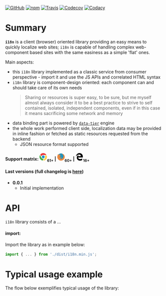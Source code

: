 [![GitHub](https://img.shields.io/github/license/gullerya/i18n.svg)](https://github.com/gullerya/i18n)
[![npm](https://img.shields.io/npm/v/@gullerya/i18n.svg?label=npm%20@gullerya/i18n)](https://www.npmjs.com/package/@gullerya/i18n)
[![Travis](https://travis-ci.org/gullerya/i18n.svg?branch=master)](https://travis-ci.org/gullerya/i18n)
[![Codecov](https://img.shields.io/codecov/c/github/gullerya/i18n/master.svg)](https://codecov.io/gh/gullerya/i18n/branch/master)
[![Codacy](https://img.shields.io/codacy/grade/2b0fe66aa5344be9aebab713b0a07f24.svg?logo=codacy)](https://www.codacy.com/app/gullerya/i18n)

# Summary

__`i18n`__ is a client (browser) oriented library providing an easy means to quickly localize web sites; `i18n` is capable of handling complex web-component based sites with the same easiness as a simple 'flat' ones.

Main aspects:
* this `i18n` library implemented as a classic service from consumer perspective - import it and use the JS APIs and correlated HTML syntax
* `i18n` library is component-design oriented: each component can and should take care of its own needs
    > Sharing or resources is super easy, to be sure, but me myself almost always consider it to be a best practice to strive to self contained, isolated, independent components, even if in this case it means sacrificing some network and memory
* data binding part is powered by [`data-tier`](https://www.npmjs.com/package/data-tier) engine
* the whole work performed client side, localization data may be provided in inline fashion or fetched as static resources requested from the backend
    * JSON resource format supported

#### Support matrix: ![CHROME](docs/browser_icons/chrome.png)<sub>61+</sub> | ![FIREFOX](docs/browser_icons/firefox.png)<sub>60+</sub> | ![EDGE](docs/browser_icons/edge.png)<sub>16+</sub>

#### Last versions (full changelog is [here](docs/changelog.md))

* __0.0.1__
  * Initial implementation

# API
`i18n` library consists of a ...

#### import:
Import the library as in example below:
```javascript
import { ... } from './dist/i18n.min.js';
```

# Typical usage example
The flow below exemplifies typical usage of the library:
```javascript
```
